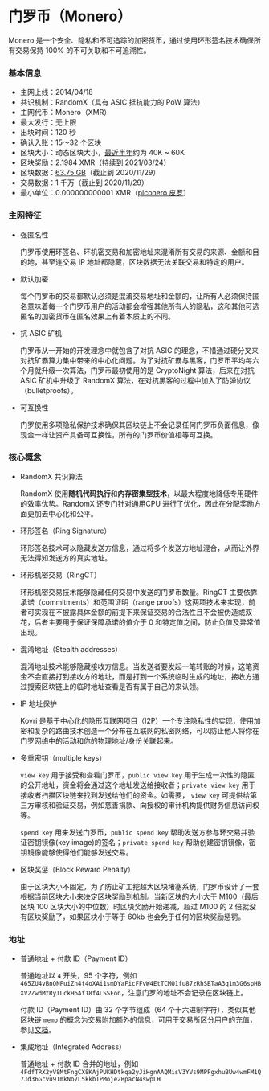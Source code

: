 # 门罗币（Monero）

Monero 是一个安全、隐私和不可追踪的加密货币，通过使用环形签名技术确保所有交易保持 100% 的不可关联和不可追溯性。

### 基本信息

- 主网上线：2014/04/18
- 共识机制：RandomX（具有 ASIC 抵抗能力的 PoW 算法）
- 主网代币：Monero（XMR）
- 最大发行：无上限
- 出块时间：120 秒
- 确认入账：15～32 个区块
- 区块大小：动态区块大小，[最近半年](https://bitinfocharts.com/comparison/monero-size.html#6m)约为 40K ~ 60K
- 区块奖励：2.1984 XMR（持续到 2021/03/24）
- 区块数据：[63.75 GB](https://bitinfocharts.com/monero/)（截止到 2020/11/29）
- 交易数据：1 千万（截止到 2020/11/29）
- 最小单位：0.000000000001 XMR（[piconero 皮罗](https://web.getmonero.org/resources/moneropedia/denominations.html)）

### 主网特征

- 强匿名性

  门罗币使用环签名、环机密交易和加密地址来混淆所有交易的来源、金额和目的地，甚至连交易 IP 地址都隐藏，区块数据无法关联交易和特定的用户。
  
- 默认加密

  每个门罗币的交易都默认必须是混淆交易地址和金额的，让所有人必须保持匿名意味着每一个门罗币用户的活动都会增强其他所有人的隐私，这和其他可选匿名的加密货币在匿名效果上有着本质上的不同。

- 抗 ASIC 矿机

  门罗币从一开始的开发理念中就包含了对抗 ASIC 的理念，不惜通过硬分叉来对抗矿霸算力集中带来的中心化问题。为了对抗矿霸与黑客，门罗币平均每六个月就升级一次算法，门罗币最初使用的是 CryptoNight 算法，后来在对抗 ASIC 矿机中升级了 RandomX 算法，在对抗黑客的过程中加入了防弹协议（bulletproofs）。

- 可互换性

  门罗使用多项隐私保护技术确保其区块链上不会记录任何门罗币负面信息，像现金一样让资产具备可互换性，所有的门罗币价值相等可互换。

### 核心概念

- RandomX 共识算法

  RandomX 使用**随机代码执行**和**内存密集型技术**，以最大程度地降低专用硬件的效率优势。RandomX 还专门针对通用CPU 进行了优化，因此在分配奖励方面更加去中心化和公平。

- 环形签名（Ring Signature）

  环形签名技术可以隐藏发送方信息，通过将多个发送方地址混合，从而让外界无法得知发送方的真实地址。

- 环形机密交易（RingCT）

  环形机密交易技术能够隐藏任何交易中发送的门罗币数量。RingCT 主要依靠承诺（commitments）和范围证明（range proofs）这两项技术来实现，前者可实现在不披露具体金额的前提下来保证交易的合法性且不会被伪造或双花，后者主要用于保证保障承诺的值介于 0 和特定值之间，防止负值及异常值出现。

- 混淆地址（Stealth addresses）

  混淆地址技术能够隐藏接收方信息。当发送者要发起一笔转账的时候，这笔资金不会直接打到接收方的地址，而是打到一个系统临时生成的地址，接收方通过搜索区块链上的临时地址查看是否有属于自己的来认领。

- IP 地址保护

  Kovri 是基于中心化的隐形互联网项目（I2P）一个专注隐私性的实现，使用加密和复杂的路由技术创造一个分布在互联网的私密网络，可以防止他人将你在门罗网络中的活动和你的物理地址/身份关联起来。

- 多重密钥（multiple keys）

  `view key` 用于接受和查看门罗币，`public view key` 用于生成一次性的隐匿的公开地址，资金将会通过这个地址发送给接收者；`private view key` 用于接收者扫描区块链来找到发送给他们的资金。如需要， `view key` 可提供给第三方审核和验证交易，例如慈善捐款、向授权的审计机构提供财务信息访问权等。
  
  `spend key` 用来发送门罗币，`public spend key` 帮助发送方参与环交易并验证密钥镜像(key image)的签名；`private spend key` 帮助创建密钥镜像，密钥镜像能够使得他们能够发送交易。

- 区块奖惩（Block Reward Penalty）

  由于区块大小不固定，为了防止矿工挖超大区块堵塞系统，门罗币设计了一套根据当前区块大小来决定区块奖励到机制。当新区块的大小大于 M100（最后区块 100 区块大小的中位数）时区块奖励开始递减，超过 M100 的 2 倍就没有区块奖励了，如果区块小于等于 60kb 也会免于任何的区块奖励惩罚。

### 地址

- 普通地址 + 付款 ID（Payment ID）

  普通地址以 `4` 开头，95 个字符，例如 `465ZU4vBnQNFuiZn4t4oXAi1smDYaFicFFvW4EtTCMQ1fu87zRhSBTaA3q1m3G6spHBXV2ZwdMtRyTLckH6Af18f4LSSFon`，注意门罗的地址不会记录在区块链上。

  付款 ID（Payment ID）由 32 个字节组成（64 个十六进制字符），类似其他区块链 `memo` 的概念为交易附加额外的信息，可用于交易所区分用户的充值，参见[文档](https://www.getmonero.org/resources/moneropedia/paymentid.html)。

- 集成地址（Integrated Address）

  普通地址 + 付款 ID 合并的地址，例如 `4FdfTRX2yV8MtFngCX8KAjPUKHDtkqa2yJiHgnAAQMisV3YVs9MPFgxhuBUw4wmFM1Q7Jd36Gcvu91mkNo7L5kkbTPMoje2BpacN4swpLH`